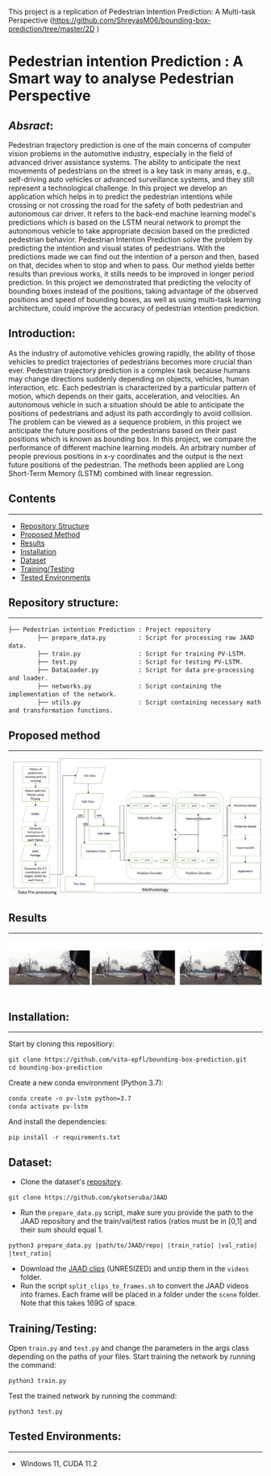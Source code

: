 This project is a replication of Pedestrian Intention Prediction: A Multi-task Perspective (https://github.com/ShreyasM06/bounding-box-prediction/tree/master/2D
)
# Pedestrian intention Prediction : A Smart way to analyse Pedestrian Perspective


## _Absract_:
Pedestrian trajectory prediction is one of the main concerns of computer vision problems in the automotive industry, especially in the field of advanced driver assistance systems. The ability to anticipate the next movements of pedestrians on the street is a key task in many areas, e.g., self-driving auto vehicles or advanced surveillance systems, and they still represent a technological challenge. In this project we develop an application which helps in to predict the pedestrian intentions while crossing or not crossing the road for the safety of both pedestrian and autonomous car driver. It refers to the back-end machine learning model's predictions which is based on the LSTM neural network to prompt the autonomous vehicle to take appropriate decision based on the predicted pedestrian behavior. Pedestrian Intention Prediction solve the problem by predicting the intention and visual states of pedestrians. With the predictions made we can find out the intention of a person and then, based on that, decides when to stop and when to pass. Our method yields better results than previous works, it stills needs to be improved in longer period prediction. In this project we demonstrated that predicting the velocity of bounding boxes instead of the positions, taking advantage of the observed positions and speed of bounding boxes, as well as using multi-task learning architecture, could improve the accuracy of pedestrian intention prediction.

## Introduction:
As the industry of automotive vehicles growing rapidly, the ability of those vehicles to predict trajectories of pedestrians becomes more crucial than ever. Pedestrian trajectory prediction is a complex task because humans may change directions suddenly depending on objects, vehicles, human interaction, etc.  Each pedestrian is characterized by a particular pattern of motion, which depends on their gaits, acceleration, and velocities. An autonomous vehicle in such a situation should be able to anticipate the positions of pedestrians and adjust its path accordingly to avoid collision. The problem can be viewed as a sequence problem, in this project we anticipate the future positions of the pedestrians based on their past positions which is known as bounding box. In this project, we compare the performance of different machine learning models. An arbitrary number of people previous positions in x-y coordinates and the output is the next future positions of the pedestrian. The methods been applied are Long Short-Term Memory (LSTM) combined with linear regression. 

## Contents
------------
  * [Repository Structure](#repository-structure)
  * [Proposed Method](#proposed-method)
  * [Results](#results)
  * [Installation](#installation)
  * [Dataset](#dataset)
  * [Training/Testing](#training-testing)
  * [Tested Environments](#tested-environments)
  
## Repository structure:
------------
    ├── Pedestrian intention Prediction : Project repository
            ├── prepare_data.py         : Script for processing raw JAAD data.
            ├── train.py                : Script for training PV-LSTM.  
            ├── test.py                 : Script for testing PV-LSTM.  
            ├── DataLoader.py           : Script for data pre-processing and loader. 
            ├── networks.py             : Script containing the implementation of the network.
            ├── utils.py                : Script containing necessary math and transformation functions.
            
## Proposed method
-------------
![Network architecture](/Net.png)


## Results
--------------
![Example of outputs](/Results.png)

## Installation:
------------
Start by cloning this repositiory:
```
git clone https://github.com/vita-epfl/bounding-box-prediction.git
cd bounding-box-prediction
```
Create a new conda environment (Python 3.7):
```
conda create -n pv-lstm python=3.7
conda activate pv-lstm
```
And install the dependencies:
```
pip install -r requirements.txt
```

## Dataset:
  
  * Clone the dataset's [repository](https://github.com/ykotseruba/JAAD).
  ```
  git clone https://github.com/ykotseruba/JAAD
  ```
  * Run the `prepare_data.py` script, make sure you provide the path to the JAAD repository and the train/val/test ratios (ratios must be in [0,1] and their sum should equal 1.
  ```
  python3 prepare_data.py |path/to/JAAD/repo| |train_ratio| |val_ratio| |test_ratio|
  ```
  * Download the [JAAD clips](http://data.nvision2.eecs.yorku.ca/JAAD_dataset/) (UNRESIZED) and unzip them in the `videos` folder.
  * Run the script `split_clips_to_frames.sh` to convert the JAAD videos into frames. Each frame will be placed in a folder under the `scene` folder. Note that this takes 169G of space.
  
  
## Training/Testing:
Open `train.py` and `test.py` and change the parameters in the args class depending on the paths of your files.
Start training the network by running the command:
```
python3 train.py
```
Test the trained network by running the command:
```
python3 test.py
```

## Tested Environments:
------------
  * Windows 11, CUDA 11.2

```
